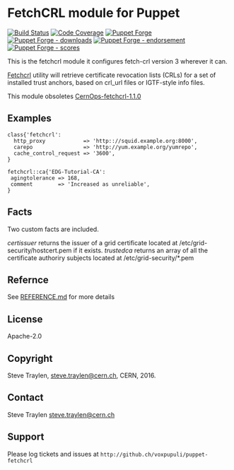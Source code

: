 # FetchCRL module for Puppet

[![Build Status](https://travis-ci.org/voxpupuli/puppet-fetchcrl.png?branch=master)](https://travis-ci.org/voxpupuli/puppet-fetchcrl)
[![Code Coverage](https://coveralls.io/repos/github/voxpupuli/puppet-fetchcrl/badge.svg?branch=master)](https://coveralls.io/github/voxpupuli/puppet-fetchcrl)
[![Puppet Forge](https://img.shields.io/puppetforge/v/puppet/fetchcrl.svg)](https://forge.puppetlabs.com/puppet/fetchcrl)
[![Puppet Forge - downloads](https://img.shields.io/puppetforge/dt/puppet/fetchcrl.svg)](https://forge.puppetlabs.com/puppet/fetchcrl)
[![Puppet Forge - endorsement](https://img.shields.io/puppetforge/e/puppet/fetchcrl.svg)](https://forge.puppetlabs.com/puppet/fetchcrl)
[![Puppet Forge - scores](https://img.shields.io/puppetforge/f/puppet/fetchcrl.svg)](https://forge.puppetlabs.com/puppet/fetchcrl)

This is the fetchcrl module it configures fetch-crl version 3 wherever it can.

[Fetchcrl](http://wiki.nikhef.nl/grid/FetchCRL3) utility will retrieve certificate
revocation lists (CRLs) for a set of installed trust anchors, based on crl_url files
or IGTF-style info files.

This module obsoletes [CernOps-fetchcrl-1.1.0](https://forge.puppet.com/CERNOps/fetchcrl)

## Examples

```puppet
class{'fetchcrl':
  http_proxy            => 'http:://squid.example.org:8000',
  carepo                => 'http://yum.example.org/yumrepo',
  cache_control_request => '3600',
}

fetchcrl::ca{'EDG-Tutorial-CA':
 agingtolerance => 168,
 comment        => 'Increased as unreliable',
}
```

## Facts

Two custom facts are included.

*certissuer* returns the issuer of a grid certificate located at
/etc/grid-security/hostcert.pem if it exists.
*trustedca*  returns an array of all the certificate authoriry subjects located
at /etc/grid-security/*.pem

## Refernce
See [REFERENCE.md](https://github.com/voxpupuli/puppet-fetchcrl/blob/master/REFERENCE.md) for more details

## License

Apache-2.0

## Copyright

Steve Traylen, steve.traylen@cern.ch, CERN, 2016.

## Contact

Steve Traylen <steve.traylen@cern.ch>

## Support

Please log tickets and issues at `http://github.ch/voxpupuli/puppet-fetchcrl`
